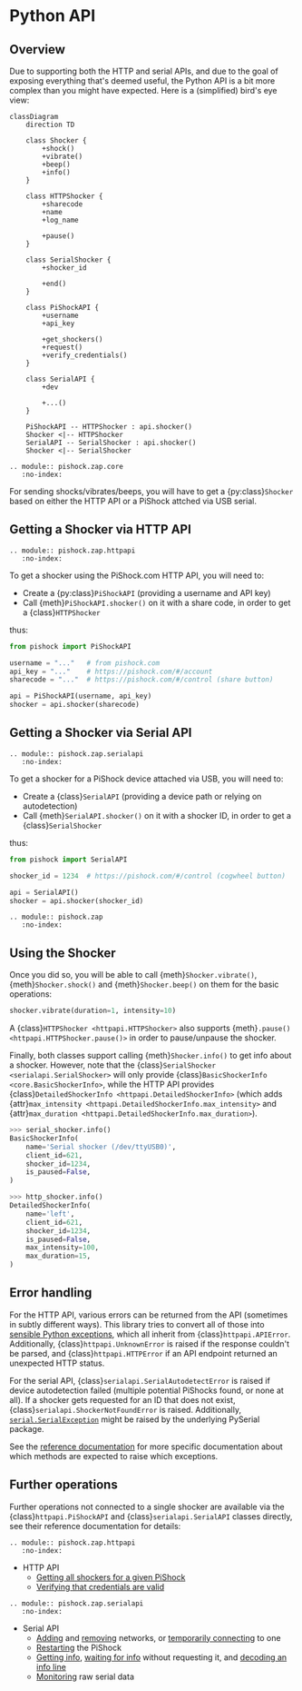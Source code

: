# Python API

## Overview

Due to supporting both the HTTP and serial APIs, and due to the goal of exposing
everything that's deemed useful, the Python API is a bit more complex than you
might have expected. Here is a (simplified) bird's eye view:

```{mermaid}
classDiagram
    direction TD

    class Shocker {
        +shock()
        +vibrate()
        +beep()
        +info()
    }

    class HTTPShocker {
        +sharecode
        +name
        +log_name

        +pause()
    }

    class SerialShocker {
        +shocker_id

        +end()
    }

    class PiShockAPI {
        +username
        +api_key

        +get_shockers()
        +request()
        +verify_credentials()
    }

    class SerialAPI {
        +dev

        +...()
    }

    PiShockAPI -- HTTPShocker : api.shocker()
    Shocker <|-- HTTPShocker
    SerialAPI -- SerialShocker : api.shocker()
    Shocker <|-- SerialShocker
```

```{eval-rst}
.. module:: pishock.zap.core
   :no-index:
```

For sending shocks/vibrates/beeps, you will have to get a {py:class}`Shocker`
based on either the HTTP API or a PiShock attched via USB serial.

## Getting a Shocker via HTTP API

```{eval-rst}
.. module:: pishock.zap.httpapi
   :no-index:
```

To get a shocker using the PiShock.com HTTP API, you will need to:

- Create a {py:class}`PiShockAPI` (providing a username and API key)
- Call {meth}`PiShockAPI.shocker()` on it with a share code, in order to get a {class}`HTTPShocker`

thus:

```python
from pishock import PiShockAPI

username = "..."   # from pishock.com
api_key = "..."    # https://pishock.com/#/account
sharecode = "..."  # https://pishock.com/#/control (share button)

api = PiShockAPI(username, api_key)
shocker = api.shocker(sharecode)
```

## Getting a Shocker via Serial API

```{eval-rst}
.. module:: pishock.zap.serialapi
   :no-index:
```

To get a shocker for a PiShock device attached via USB, you will need to:

- Create a {class}`SerialAPI` (providing a device path or relying on autodetection)
- Call {meth}`SerialAPI.shocker()` on it with a shocker ID, in order to get a {class}`SerialShocker`

thus:

```python
from pishock import SerialAPI

shocker_id = 1234  # https://pishock.com/#/control (cogwheel button)

api = SerialAPI()
shocker = api.shocker(shocker_id)
```

```{eval-rst}
.. module:: pishock.zap
   :no-index:
```

## Using the Shocker

Once you did so, you will be able to call {meth}`Shocker.vibrate()`,
{meth}`Shocker.shock()` and {meth}`Shocker.beep()` on them for the basic
operations:

```python
shocker.vibrate(duration=1, intensity=10)
```

A {class}`HTTPShocker <httpapi.HTTPShocker>` also supports {meth}`.pause()
<httpapi.HTTPShocker.pause()>` in order to pause/unpause the shocker.

Finally, both classes support calling {meth}`Shocker.info()` to get info
about a shocker. However, note that the {class}`SerialShocker <serialapi.SerialShocker>` will only provide
{class}`BasicShockerInfo <core.BasicShockerInfo>`, while the HTTP API provides
{class}`DetailedShockerInfo <httpapi.DetailedShockerInfo>` (which adds
{attr}`max_intensity <httpapi.DetailedShockerInfo.max_intensity>` and
{attr}`max_duration <httpapi.DetailedShockerInfo.max_duration>`).

```python
>>> serial_shocker.info()
BasicShockerInfo(
    name='Serial shocker (/dev/ttyUSB0)',
    client_id=621,
    shocker_id=1234,
    is_paused=False,
)

>>> http_shocker.info()
DetailedShockerInfo(
    name='left',
    client_id=621,
    shocker_id=1234,
    is_paused=False,
    max_intensity=100,
    max_duration=15,
)
```

## Error handling

For the HTTP API, various errors can be returned from the API (sometimes in
subtly different ways). This library tries to convert all of those into
[sensible Python exceptions](#http-api-errors), which all inherit from
{class}`httpapi.APIError`. Additionally, {class}`httpapi.UnknownError` is raised
if the response couldn't be parsed, and {class}`httpapi.HTTPError` if an API
endpoint returned an unexpected HTTP status.

For the serial API, {class}`serialapi.SerialAutodetectError` is raised if device
autodetection failed (multiple potential PiShocks found, or none at all). If a
shocker gets requested for an ID that does not exist,
{class}`serialapi.ShockerNotFoundError` is raised. Additionally,
[`serial.SerialException`](https://pyserial.readthedocs.io/en/latest/pyserial_api.html#exceptions)
might be raised by the underlying PySerial package.

See the [reference documentation](#reference) for more specific documentation
about which methods are expected to raise which exceptions.

## Further operations

Further operations not connected to a single shocker are available via the
{class}`httpapi.PiShockAPI` and {class}`serialapi.SerialAPI` classes directly, see
their reference documentation for details:


```{eval-rst}
.. module:: pishock.zap.httpapi
   :no-index:
```

- HTTP API
  - [Getting all shockers for a given PiShock](#PiShockAPI.get_shockers())
  - [Verifying that credentials are valid](#PiShockAPI.verify_credentials())

```{eval-rst}
.. module:: pishock.zap.serialapi
   :no-index:
```

- Serial API
  - [Adding](#SerialAPI.add_network()) and [removing](#SerialAPI.remove_network()) networks, or [temporarily connecting](#SerialAPI.try_connect()) to one
  - [Restarting](#SerialAPI.restart()) the PiShock
  - [Getting info](#SerialAPI.info()), [waiting for info](#SerialAPI.wait_info()) without requesting it, and [decoding an info line](#SerialAPI.decode_info())
  - [Monitoring](#SerialAPI.monitor()) raw serial data
